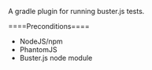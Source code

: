 A gradle plugin for running buster.js tests.

====Preconditions====
* NodeJS/npm
* PhantomJS
* Buster.js node module
